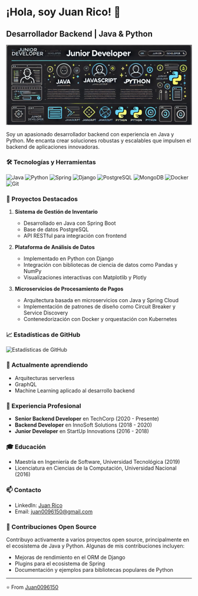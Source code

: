 # ¡Hola, soy Juan Rico! 👋

## Desarrollador Backend | Java & Python

![Banner](/image.png)

Soy un apasionado desarrollador backend con experiencia en Java y Python. Me encanta crear soluciones robustas y escalables que impulsen el backend de aplicaciones innovadoras.

### 🛠️ Tecnologías y Herramientas

![Java](https://img.shields.io/badge/-Java-007396?style=flat-square&logo=java&logoColor=white)
![Python](https://img.shields.io/badge/-Python-3776AB?style=flat-square&logo=python&logoColor=white)
![Spring](https://img.shields.io/badge/-Spring-6DB33F?style=flat-square&logo=spring&logoColor=white)
![Django](https://img.shields.io/badge/-Django-092E20?style=flat-square&logo=django&logoColor=white)
![PostgreSQL](https://img.shields.io/badge/-PostgreSQL-336791?style=flat-square&logo=postgresql&logoColor=white)
![MongoDB](https://img.shields.io/badge/-MongoDB-47A248?style=flat-square&logo=mongodb&logoColor=white)
![Docker](https://img.shields.io/badge/-Docker-2496ED?style=flat-square&logo=docker&logoColor=white)
![Git](https://img.shields.io/badge/-Git-F05032?style=flat-square&logo=git&logoColor=white)

### 🚀 Proyectos Destacados

1. **Sistema de Gestión de Inventario**

   - Desarrollado en Java con Spring Boot
   - Base de datos PostgreSQL
   - API RESTful para integración con frontend

2. **Plataforma de Análisis de Datos**

   - Implementado en Python con Django
   - Integración con bibliotecas de ciencia de datos como Pandas y NumPy
   - Visualizaciones interactivas con Matplotlib y Plotly

3. **Microservicios de Procesamiento de Pagos**
   - Arquitectura basada en microservicios con Java y Spring Cloud
   - Implementación de patrones de diseño como Circuit Breaker y Service Discovery
   - Contenedorización con Docker y orquestación con Kubernetes

### 📈 Estadísticas de GitHub

![Estadísticas de GitHub](https://github-readme-stats.vercel.app/api?username=TuUsuario&show_icons=true&theme=radical)

### 🌱 Actualmente aprendiendo

- Arquitecturas serverless
- GraphQL
- Machine Learning aplicado al desarrollo backend

### 💼 Experiencia Profesional

- **Senior Backend Developer** en TechCorp (2020 - Presente)
- **Backend Developer** en InnoSoft Solutions (2018 - 2020)
- **Junior Developer** en StartUp Innovations (2016 - 2018)

### 🎓 Educación

- Maestría en Ingeniería de Software, Universidad Tecnológica (2019)
- Licenciatura en Ciencias de la Computación, Universidad Nacional (2016)

### 📫 Contacto

- LinkedIn: [Juan Rico](https://www.linkedin.com/in/juan-rico-88760a234/)
- Email: juan0096150@gmail.com

### 🌟 Contribuciones Open Source

Contribuyo activamente a varios proyectos open source, principalmente en el ecosistema de Java y Python. Algunas de mis contribuciones incluyen:

- Mejoras de rendimiento en el ORM de Django
- Plugins para el ecosistema de Spring
- Documentación y ejemplos para bibliotecas populares de Python

---

⭐️ From [Juan0096150](https://github.com/juan0096150)
